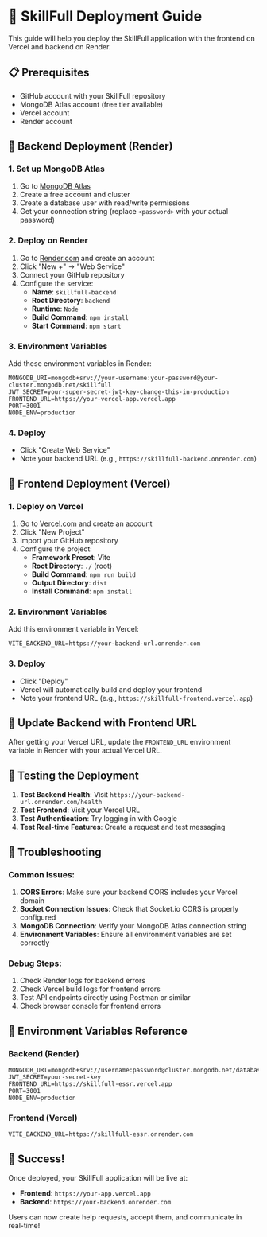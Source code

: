 # 🚀 SkillFull Deployment Guide

This guide will help you deploy the SkillFull application with the frontend on Vercel and backend on Render.

## 📋 Prerequisites

- GitHub account with your SkillFull repository
- MongoDB Atlas account (free tier available)
- Vercel account
- Render account

## 🔧 Backend Deployment (Render)

### 1. Set up MongoDB Atlas
1. Go to [MongoDB Atlas](https://www.mongodb.com/atlas)
2. Create a free account and cluster
3. Create a database user with read/write permissions
4. Get your connection string (replace `<password>` with your actual password)

### 2. Deploy on Render
1. Go to [Render.com](https://render.com) and create an account
2. Click "New +" → "Web Service"
3. Connect your GitHub repository
4. Configure the service:
   - **Name**: `skillfull-backend`
   - **Root Directory**: `backend`
   - **Runtime**: `Node`
   - **Build Command**: `npm install`
   - **Start Command**: `npm start`

### 3. Environment Variables
Add these environment variables in Render:

```
MONGODB_URI=mongodb+srv://your-username:your-password@your-cluster.mongodb.net/skillfull
JWT_SECRET=your-super-secret-jwt-key-change-this-in-production
FRONTEND_URL=https://your-vercel-app.vercel.app
PORT=3001
NODE_ENV=production
```

### 4. Deploy
- Click "Create Web Service"
- Note your backend URL (e.g., `https://skillfull-backend.onrender.com`)

## 🎨 Frontend Deployment (Vercel)

### 1. Deploy on Vercel
1. Go to [Vercel.com](https://vercel.com) and create an account
2. Click "New Project"
3. Import your GitHub repository
4. Configure the project:
   - **Framework Preset**: Vite
   - **Root Directory**: `./` (root)
   - **Build Command**: `npm run build`
   - **Output Directory**: `dist`
   - **Install Command**: `npm install`

### 2. Environment Variables
Add this environment variable in Vercel:
```
VITE_BACKEND_URL=https://your-backend-url.onrender.com
```

### 3. Deploy
- Click "Deploy"
- Vercel will automatically build and deploy your frontend
- Note your frontend URL (e.g., `https://skillfull-frontend.vercel.app`)

## 🔄 Update Backend with Frontend URL

After getting your Vercel URL, update the `FRONTEND_URL` environment variable in Render with your actual Vercel URL.

## 🧪 Testing the Deployment

1. **Test Backend Health**: Visit `https://your-backend-url.onrender.com/health`
2. **Test Frontend**: Visit your Vercel URL
3. **Test Authentication**: Try logging in with Google
4. **Test Real-time Features**: Create a request and test messaging

## 🔧 Troubleshooting

### Common Issues:

1. **CORS Errors**: Make sure your backend CORS includes your Vercel domain
2. **Socket Connection Issues**: Check that Socket.io CORS is properly configured
3. **MongoDB Connection**: Verify your MongoDB Atlas connection string
4. **Environment Variables**: Ensure all environment variables are set correctly

### Debug Steps:
1. Check Render logs for backend errors
2. Check Vercel build logs for frontend errors
3. Test API endpoints directly using Postman or similar
4. Check browser console for frontend errors

## 📝 Environment Variables Reference

### Backend (Render)
```
MONGODB_URI=mongodb+srv://username:password@cluster.mongodb.net/database
JWT_SECRET=your-secret-key
FRONTEND_URL=https://skillfull-essr.vercel.app
PORT=3001
NODE_ENV=production
```

### Frontend (Vercel)
```
VITE_BACKEND_URL=https://skillfull-essr.onrender.com
```

## 🎉 Success!

Once deployed, your SkillFull application will be live at:
- **Frontend**: `https://your-app.vercel.app`
- **Backend**: `https://your-backend.onrender.com`

Users can now create help requests, accept them, and communicate in real-time! 